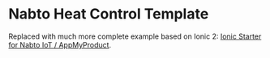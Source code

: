 # Nabto Heat Control Template

Replaced with much more complete example based on Ionic 2: [Ionic Starter for Nabto IoT / AppMyProduct](https://github.com/nabto/ionic-starter-nabto).